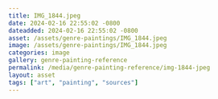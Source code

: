 ```yaml
---
title: IMG_1844.jpeg
date: 2024-02-16 22:55:02 -0800
dateadded: 2024-02-16 22:55:02 -0800
asset: /assets/genre-paintings/IMG_1844.jpeg
image: /assets/genre-paintings/IMG_1844.jpeg
categories: image
gallery: genre-painting-reference
permalink: /media/genre-painting-reference/img-1844-jpeg
layout: asset
tags: ["art", "painting", "sources"]
--- 
```

